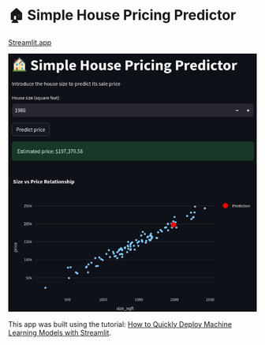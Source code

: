 # 🏠 Simple House Pricing Predictor

[Streamlit.app](https://app-linear-regression-model.streamlit.app)

<img src="https://github.com/CesarAugusto88/streamlit_model/blob/main/streamlit.png" alt="Streamlit">

This app was built using the tutorial: [How to Quickly Deploy Machine Learning Models with Streamlit](https://machinelearningmastery.com/how-to-quickly-deploy-machine-learning-models-streamlit/).
